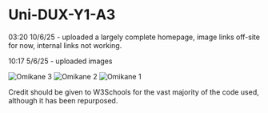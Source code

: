 # Uni-DUX-Y1-A3

03:20 10/6/25 - uploaded a largely complete homepage, image links off-site for now, internal links not working.

10:17 5/6/25 - uploaded images

![Omikane 3](https://github.com/user-attachments/assets/c5bd76aa-e790-4605-abf7-adda02725176)
![Omikane 2](https://github.com/user-attachments/assets/01945195-3713-465d-91e9-33ab2481663f)
![Omikane 1](https://github.com/user-attachments/assets/4c9ee594-e710-45dc-923d-4a94af79e29a)

Credit should be given to W3Schools for the vast majority of the code used, although it has been repurposed.
